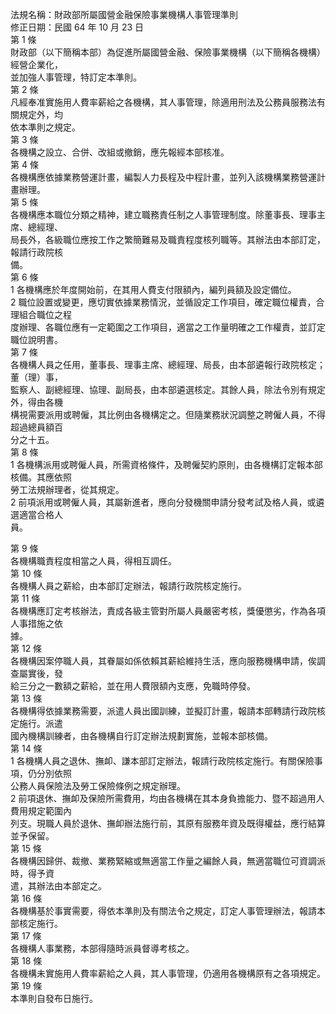 法規名稱：財政部所屬國營金融保險事業機構人事管理準則  
修正日期：民國 64 年 10 月 23 日  
第 1 條  
財政部（以下簡稱本部）為促進所屬國營金融、保險事業機構（以下簡稱各機構）經營企業化，  
並加強人事管理，特訂定本準則。  
第 2 條  
凡經奉准實施用人費率薪給之各機構，其人事管理，除適用刑法及公務員服務法有關規定外，均  
依本準則之規定。  
第 3 條  
各機構之設立、合併、改組或撤銷，應先報經本部核准。  
第 4 條  
各機構應依據業務營運計畫，編製人力長程及中程計畫，並列入該機構業務營運計畫辦理。  
第 5 條  
各機構應本職位分類之精神，建立職務責任制之人事管理制度。除董事長、理事主席、總經理、  
局長外，各級職位應按工作之繁簡難易及職責程度核列職等。其辦法由本部訂定，報請行政院核  
備。  
第 6 條  
1 各機構應於年度開始前，在其用人費支付限額內，編列員額及設定備位。  
2 職位設置或變更，應切實依據業務情況，並循設定工作項目，確定職位權責，合理組合職位之程  
度辦理、各職位應有一定範圍之工作項目，適當之工作量明確之工作權責，並訂定職位說明書。  
第 7 條  
各機構人員之任用，董事長、理事主席、總經理、局長，由本部遴報行政院核定；董（理）事，  
監察人、副總經理、協理、副局長，由本部遴選核定。其餘人員，除法令別有規定外，得由各機  
構視需要派用或聘僱，其比例由各機構定之。但隨業務狀況調整之聘僱人員，不得超過總員額百  
分之十五。  
第 8 條  
1 各機構派用或聘僱人員，所需資格條件，及聘僱契約原則，由各機構訂定報本部核備。其應依照  
勞工法規辦理者，從其規定。  
2 前項派用或聘僱人員，其屬新進者，應向分發機關申請分發考試及格人員，或遴選適當合格人  
員。  


第 9 條  
各機構職責程度相當之人員，得相互調任。  
第 10 條  
各機構人員之薪給，由本部訂定辦法，報請行政院核定施行。  
第 11 條  
各機構應訂定考核辦法，責成各級主管對所屬人員嚴密考核，獎優懲劣，作為各項人事措施之依  
據。  
第 12 條  
各機構因案停職人員，其眷屬如係依賴其薪給維持生活，應向服務機構申請，俟調查屬實後，發  
給三分之一數額之薪給，並在用人費限額內支應，免職時停發。  
第 13 條  
各機構得依據業務需要，派遣人員出國訓練，並擬訂計畫，報請本部轉請行政院核定施行。派遣  
國內機構訓練者，由各機構自行訂定辦法規劃實施，並報本部核備。  
第 14 條  
1 各機構人員之退休、撫卹、謙本部訂定辦法，報請行政院核定施行。有關保險事項，仍分別依照  
公務人員保險法及勞工保險條例之規定辦理。  
2 前項退休、撫卹及保險所需費用，均由各機構在其本身負擔能力、暨不超過用人費用規定範圍內  
列支。現職人員於退休、撫卹辦法施行前，其原有服務年資及既得權益，應行結算並予保留。  
第 15 條  
各機構因歸併、裁撤、業務緊縮或無適當工作量之編餘人員，無適當職位可資調派時，得予資  
遣，其辦法由本部定之。  
第 16 條  
各機構基於事實需要，得依本準則及有關法令之規定，訂定人事管理辦法，報請本部核定施行。  
第 17 條  
各機構人事業務，本部得隨時派員督導考核之。  
第 18 條  
各機構未實施用人費率薪給之人員，其人事管理，仍適用各機構原有之各項規定。  
第 19 條  
本準則自發布日施行。  


